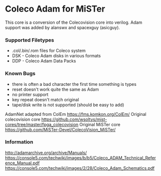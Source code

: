 #  Coleco Adam for MiSTer

This core is a conversion of the Colecovision core into verilog. Adam support was added by alanswx and spacexguy (asicguy).  


### Supported Filetypes
 * .col/.bin/.rom files for Coleco system
 * DSK - Coleco Adam disks in various formats
 * DDP - Coleco Adam Data Packs

### Known Bugs

 * there is often a bad character the first time something is types
 * reset doesn't work quite the same as Adam
 * no printer support
 * key repeat doesn't match original
 * tape/disk write is not supported (should be easy to add) 

AdamNet adapted from ColEm https://fms.komkon.org/ColEm/
Original colecovision core https://github.com/wsoltys/mist-cores/tree/master/fpga_colecovision
Original MiSTer core https://github.com/MiSTer-Devel/ColecoVision_MiSTer/


### Information

http://adamarchive.org/archive/Manuals/
https://console5.com/techwiki/images/b/b5/Coleco_ADAM_Technical_Reference_Manual.pdf
https://console5.com/techwiki/images/2/28/Coleco_Adam_Schematics.pdf

